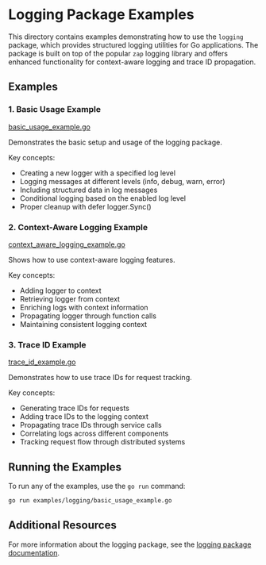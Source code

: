 # Logging Package Examples

This directory contains examples demonstrating how to use the `logging` package, which provides structured logging utilities for Go applications. The package is built on top of the popular `zap` logging library and offers enhanced functionality for context-aware logging and trace ID propagation.

## Examples

### 1. Basic Usage Example

[basic_usage_example.go](basic_usage_example.go)

Demonstrates the basic setup and usage of the logging package.

Key concepts:
- Creating a new logger with a specified log level
- Logging messages at different levels (info, debug, warn, error)
- Including structured data in log messages
- Conditional logging based on the enabled log level
- Proper cleanup with defer logger.Sync()

### 2. Context-Aware Logging Example

[context_aware_logging_example.go](context_aware_logging_example.go)

Shows how to use context-aware logging features.

Key concepts:
- Adding logger to context
- Retrieving logger from context
- Enriching logs with context information
- Propagating logger through function calls
- Maintaining consistent logging context

### 3. Trace ID Example

[trace_id_example.go](trace_id_example.go)

Demonstrates how to use trace IDs for request tracking.

Key concepts:
- Generating trace IDs for requests
- Adding trace IDs to the logging context
- Propagating trace IDs through service calls
- Correlating logs across different components
- Tracking request flow through distributed systems

## Running the Examples

To run any of the examples, use the `go run` command:

```bash
go run examples/logging/basic_usage_example.go
```

## Additional Resources

For more information about the logging package, see the [logging package documentation](../../logging/README.md).